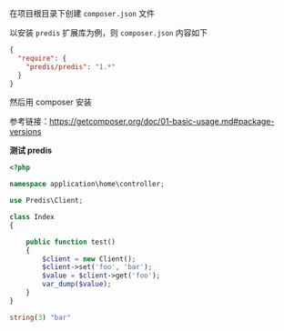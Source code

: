 在项目根目录下创建 `composer.json` 文件

以安装 `predis` 扩展库为例，则 `composer.json` 内容如下

```json
{
  "require": {
    "predis/predis": "1.*"
  }
}
```

然后用 composer 安装

参考链接：<https://getcomposer.org/doc/01-basic-usage.md#package-versions>

**测试 predis** 

```php
<?php

namespace application\home\controller;

use Predis\Client;

class Index
{

    public function test()
    {
        $client = new Client();
        $client->set('foo', 'bar');
        $value = $client->get('foo');
        var_dump($value);
    }
}
```

```php
string(3) "bar"
```

